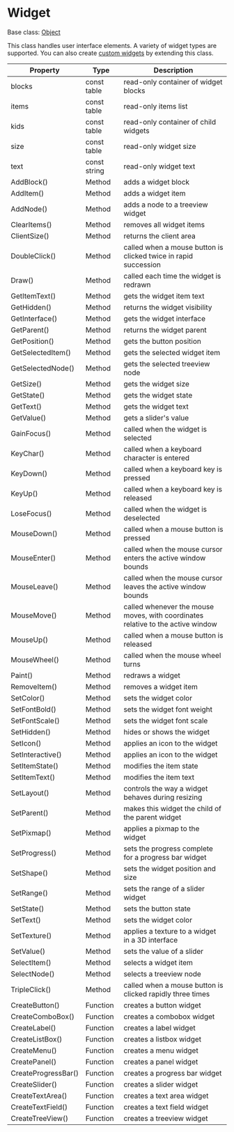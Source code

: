 # Widget

Base class: [Object](Object.md)

This class handles user interface elements. A variety of widget types are supported. You can also create [custom widgets](CustomWidgets.md) by extending this class.

| Property | Type | Description |
|---|---|---|
| blocks | const table | read-only container of widget blocks |
| items | const table | read-only items list |
| kids | const table | read-only container of child widgets |
| size | const table | read-only widget size |
| text | const string | read-only widget text |
| AddBlock() | Method | adds a widget block |
| AddItem() | Method | adds a widget item |
| AddNode() | Method | adds a node to a treeview widget |
| ClearItems() | Method | removes all widget items |
| ClientSize() | Method | returns the client area |
| DoubleClick() | Method | called when a mouse button is clicked twice in rapid succession |
| Draw() | Method | called each time the widget is redrawn |
| GetItemText() | Method | gets the widget item text |
| GetHidden() | Method | returns the widget visibility |
| GetInterface() | Method | gets the widget interface |
| GetParent() | Method | returns the widget parent |
| GetPosition() | Method | gets the button position |
| GetSelectedItem() | Method | gets the selected widget item |
| GetSelectedNode() | Method | gets the selected treeview node |
| GetSize() | Method | gets the widget size |
| GetState() | Method | gets the widget state |
| GetText() | Method | gets the widget text |
| GetValue() | Method | gets a slider's value |
| GainFocus() | Method | called when the widget is selected |
| KeyChar() | Method | called when a keyboard character is entered |
| KeyDown() | Method | called when a keyboard key is pressed |
| KeyUp() | Method | called when a keyboard key is released |
| LoseFocus() |  Method | called when the widget is deselected |
| MouseDown() |  Method | called when a mouse button is pressed |
| MouseEnter() |  Method | called when the mouse cursor enters the active window bounds |
| MouseLeave() |  Method | called when the mouse cursor leaves the active window bounds |
| MouseMove() |  Method | called whenever the mouse moves, with coordinates relative to the active window |
| MouseUp() |  Method | called when a mouse button is released |
| MouseWheel() |  Method | called when the mouse wheel turns |
| Paint() | Method | redraws a widget |
| RemoveItem() | Method | removes a widget item |
| SetColor() | Method | sets the widget color |
| SetFontBold() | Method | sets the widget font weight |
| SetFontScale() | Method | sets the widget font scale |
| SetHidden() | Method | hides or shows the widget |
| SetIcon() | Method | applies an icon to the widget |
| SetInteractive() | Method | applies an icon to the widget |
| SetItemState() | Method | modifies the item state |
| SetItemText() | Method | modifies the item text |
| SetLayout() | Method | controls the way a widget behaves during resizing |
| SetParent() | Method | makes this widget the child of the parent widget |
| SetPixmap() | Method | applies a pixmap to the widget |
| SetProgress() | Method | sets the progress complete for a progress bar widget |
| SetShape() | Method | sets the widget position and size |
| SetRange() | Method | sets the range of a slider widget |
| SetState() | Method | sets the button state |
| SetText() | Method | sets the widget color |
| SetTexture() | Method | applies a texture to a widget in a 3D interface |
| SetValue() | Method | sets the value of a slider |
| SelectItem() | Method | selects a widget item |
| SelectNode() | Method | selects a treeview node |
| TripleClick() |  Method | called when a mouse button is clicked rapidly three times |
| CreateButton() | Function | creates a button widget |
| CreateComboBox() | Function | creates a combobox widget |
| CreateLabel() | Function | creates a label widget |
| CreateListBox() | Function | creates a listbox widget |
| CreateMenu() | Function | creates a menu widget |
| CreatePanel() | Function | creates a panel widget |
| CreateProgressBar() | Function | creates a progress bar widget |
| CreateSlider() | Function | creates a slider widget |
| CreateTextArea() | Function | creates a text area widget |
| CreateTextField() | Function | creates a text field widget |
| CreateTreeView() | Function | creates a treeview widget |
